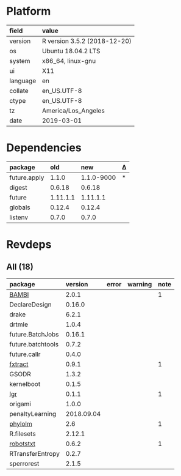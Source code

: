# Platform

|field    |value                        |
|:--------|:----------------------------|
|version  |R version 3.5.2 (2018-12-20) |
|os       |Ubuntu 18.04.2 LTS           |
|system   |x86_64, linux-gnu            |
|ui       |X11                          |
|language |en                           |
|collate  |en_US.UTF-8                  |
|ctype    |en_US.UTF-8                  |
|tz       |America/Los_Angeles          |
|date     |2019-03-01                   |

# Dependencies

|package      |old      |new        |Δ  |
|:------------|:--------|:----------|:--|
|future.apply |1.1.0    |1.1.0-9000 |*  |
|digest       |0.6.18   |0.6.18     |   |
|future       |1.11.1.1 |1.11.1.1   |   |
|globals      |0.12.4   |0.12.4     |   |
|listenv      |0.7.0    |0.7.0      |   |

# Revdeps

## All (18)

|package                            |version    |error |warning |note |
|:----------------------------------|:----------|:-----|:-------|:----|
|[BAMBI](problems.md#bambi)         |2.0.1      |      |        |1    |
|DeclareDesign                      |0.16.0     |      |        |     |
|drake                              |6.2.1      |      |        |     |
|drtmle                             |1.0.4      |      |        |     |
|future.BatchJobs                   |0.16.1     |      |        |     |
|future.batchtools                  |0.7.2      |      |        |     |
|future.callr                       |0.4.0      |      |        |     |
|[fxtract](problems.md#fxtract)     |0.9.1      |      |        |1    |
|GSODR                              |1.3.2      |      |        |     |
|kernelboot                         |0.1.5      |      |        |     |
|[lgr](problems.md#lgr)             |0.1.1      |      |        |1    |
|origami                            |1.0.0      |      |        |     |
|penaltyLearning                    |2018.09.04 |      |        |     |
|[phylolm](problems.md#phylolm)     |2.6        |      |        |1    |
|R.filesets                         |2.12.1     |      |        |     |
|[robotstxt](problems.md#robotstxt) |0.6.2      |      |        |1    |
|RTransferEntropy                   |0.2.7      |      |        |     |
|sperrorest                         |2.1.5      |      |        |     |


